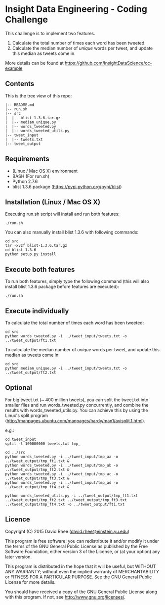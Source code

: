 Insight Data Engineering - Coding Challenge
===========================================================

This challenge is to implement two features.

1. Calculate the total number of times each word has been tweeted.
2. Calculate the median number of *unique* words per tweet, and update this median as tweets come in.

More details can be found at https://github.com/InsightDataScience/cc-example

## Contents

This is the tree view of this repo:

    |-- README.md
    |-- run.sh
    |-- src
    |  |-- blist-1.3.6.tar.gz
    |  |-- median_unique.py
    |  |-- words_tweeted.py
    |  |-- words_tweeted_utils.py
    |-- tweet_input
    |  |-- tweets.txt
    |-- tweet_output

## Requirements

- (Linux / Mac OS X) environment
- BASH (For run.sh)
- Python 2.7.6
- blist 1.3.6 package (https://pypi.python.org/pypi/blist)

## Installation (Linux / Mac OS X)

Executing run.sh script will install and run both features:

    ./run.sh

You can also manually install blist 1.3.6 with following commands:

    cd src
    tar -xvzf blist-1.3.6.tar.gz
    cd blist-1.3.6
    python setup.py install

## Execute both features

To run both features, simply type the following command (this will also install blist 1.3.6 package before features are executed):

    ./run.sh

## Execute individually

To calculate the total number of times each word has been tweeted:

    cd src
    python words_tweeted.py -i ../tweet_input/tweets.txt -o ../tweet_output/ft1.txt


To calculate the median number of *unique* words per tweet, and update this median as tweets come in:

    cd src
    python median_unique.py -i ../tweet_input/tweets.txt -o ../tweet_output/ft2.txt

## Optional

For big tweet.txt (~ 400 million tweets), you can split the tweet.txt into smaller files and run words_tweeted.py concurrently, and combine the results with words_tweeted_utils.py.
You can achieve this by using the Linux's split program (http://manpages.ubuntu.com/manpages/hardy/man1/avisplit.1.html).

e.g.:

    cd tweet_input
    split -l 100000000 tweets.txt tmp_

    cd ../src
    python words_tweeted.py -i ../tweet_input/tmp_aa -o ../tweet_output/tmp_ft1.txt &
    python words_tweeted.py -i ../tweet_input/tmp_ab -o ../tweet_output/tmp_ft2.txt &
    python words_tweeted.py -i ../tweet_input/tmp_ac -o ../tweet_output/tmp_ft3.txt &
    python words_tweeted.py -i ../tweet_input/tmp_ad -o ../tweet_output/tmp_ft4.txt &

    python words_tweeted_utils.py -i ../tweet_output/tmp_ft1.txt ../tweet_output/tmp_ft2.txt ../tweet_output/tmp_ft3.txt ../tweet_output/tmp_ft4.txt -o ../tweet_output/ft1.txt

## Licence

Copyright (C) 2015 David Rhee (david.rhee@einstein.yu.edu)

This program is free software: you can redistribute it and/or modify
it under the terms of the GNU General Public License as published by
the Free Software Foundation, either version 3 of the License, or
(at your option) any later version.

This program is distributed in the hope that it will be useful,
but WITHOUT ANY WARRANTY; without even the implied warranty of
MERCHANTABILITY or FITNESS FOR A PARTICULAR PURPOSE.  See the
GNU General Public License for more details.

You should have received a copy of the GNU General Public License
along with this program.  If not, see <http://www.gnu.org/licenses/>.